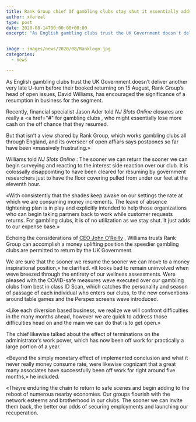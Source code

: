 ```yaml
---
title: Rank Group chief If gambling clubs stay shut it essentially adds to our expense base
author: xforeal 
type: post
date: 2020-08-14T00:00:00+00:00
excerpt: "As English gambling clubs trust the UK Government doesn't deliver another very late U-turn before their booked returning on 15 August, Rank Group's head of open issues, David Williams, has encouraged the significance of a resumption in business for the sector "


image : images/news/2020/08/Ranklogo.jpg
categories:
  - news

---
```

As English gambling clubs trust the UK Government doesn&#8217;t deliver another very late U-turn before their booked returning on 15 August, Rank Group&#8217;s head of open issues, David Williams, has encouraged the significance of a resumption in business for the segment. 

Recently, financial specialist Jason Ader told _NJ Slots Online_ closures are really a <a href="#" for gambling clubs </a>, who might essentially lose more cash on the off chance that they resumed. 

But that isn&#8217;t a view shared by Rank Group, which works gambling clubs all through England, and its overseer of open affiars says postpones so far have been &#171;massively frustrating.&#187; 

Williams told _NJ Slots Online_ : The sooner we can return the sooner we can begin surveying and reacting to the interest side reaction over our club. It is colossally disappointing to have been cleared for resuming by government researchers just to have the floor covering pulled from under our feet at the eleventh hour. 

&#171;With consistently that the shades keep awake on our settings the rate at which we are consuming money increments. The leave of absence tightening plan is in play and explicitly intended to help those organizations who can begin taking partners back to work while customer requests returns. For gambling clubs, it is of no utilization as we stay shut. It just adds to our expense base.&#187; 

Echoing the considerations of [CEO John O&#8217;Reilly][1] , Williams trusts Rank Group can accomplish a money uplifting position the speedier gambling clubs are permitted to return by the UK Government. 

We are sure that the sooner we resume the sooner we can move to a money inspirational position,&#187; he clarified. &#171;It looks bad to remain uninvolved when weve breezed through the entirety of our wellness assessments. Were pleased with the COVID-safe measures weve executed over our gambling clubs from best in class ID Scan, which catches the personality and season of passage of each individual who enters our clubs, to the new conventions around table games and the Perspex screens weve introduced. 

&#171;Like each diversion based business, we realize we will confront difficulties in the many months ahead, however we are quick to address those difficulties head on and the main we can do that is to get open.&#187; 

The chief likewise talked about the effect of terminations on the administrator&#8217;s work power, which has now been off work for practically a large portion of a year. 

&#171;Beyond the simply monetary effect of implemented conclusion and what it never really money consume rate, were likewise cognizant that a great many associates have successfully been off work for right around five months,&#187; he included. 

&#171;Theyre enduring the chain to return to safe scenes and begin adding to the reboot of numerous nearby economies. Our groups flourish with the network esteems and brotherhood in our clubs. The sooner we can invite them back, the better our odds of securing employments and launching our recuperation.

 [1]: #